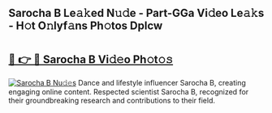 ## Sarocha B Le𝚊𝚔ed N𝚞𝚍e - Part-GGa Vi𝚍eo Le𝚊𝚔s - H𝚘t O𝚗lyf𝚊ns Ph𝚘tos Dplcw

# <h2><a href="http://hf1na3.feru.top/?c=Sarocha+B">🔗 👉 🔴 Sarocha B Vi𝚍𝚎o Ph𝚘t𝚘𝚜</a></h2>

[![Sarocha B Nu𝚍𝚎s](https://i.imgur.com/0TWrTi3.gif)](http://hf1na3.feru.top/?c=Sarocha+B)
Dance and lifestyle influencer Sarocha B, creating engaging online content. Respected scientist Sarocha B, recognized for their groundbreaking research and contributions to their field. 
